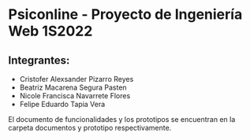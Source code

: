 # Psiconline - Proyecto de Ingeniería Web 1S2022

## Integrantes:
- Cristofer Alexsander Pizarro Reyes
- Beatriz Macarena Segura Pasten
- Nicole Francisca Navarrete Flores
- Felipe Eduardo Tapia Vera

El documento de funcionalidades y los prototipos se encuentran en la carpeta documentos y prototipo respectivamente.
